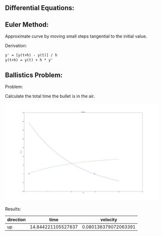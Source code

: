 Differential Equations:
-----------------------


Euler Method:
-------------

Approximate curve by moving small steps tangential to the initial value.

Derivation:

```
y' = [y(t+h) - y(t)] / h
y(t+h) = y(t) + h * y'
```


Ballistics Problem:
-----------------

Problem:

Calculate the total time the bullet is in the air.

![plot](./velocity.png?raw=true)


Results:

| direction   |      time          |      velocity        |
|-------------|--------------------|----------------------|
| up          | 14.844221105527637 | 0.080136379072063391 |

